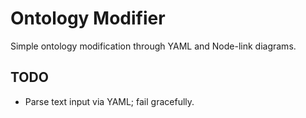 Ontology Modifier
===

Simple ontology modification through YAML and Node-link diagrams.

TODO
---

- Parse text input via YAML; fail gracefully.
